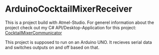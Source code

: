 # ArduinoCocktailMixerReceiver

This is a project build with Atmel-Studio.
For generel information about the project check out my C# API/Desktop-Application for this project: <a href="https://github.com/kahmannf/CocktailMixerCommunicator">CocktailMixerCommunicator</a>

This project is supposed to run on an Arduino UNO. It recieves serial data and switches outputs on and off based on that.
